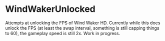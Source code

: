 # WindWakerUnlocked
Attempts at unlocking the FPS of Wind Waker HD. Currently while this does unlock the FPS (at least the swap interval, something is still capping things to 60), the gameplay speed is still 2x. Work in progress.